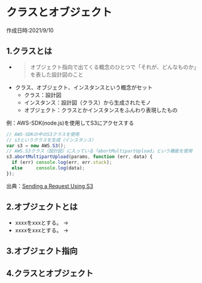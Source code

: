 # クラスとオブジェクト
作成日時:2021/9/10

## 1.クラスとは
* > オブジェクト指向で出てくる概念のひとつで「それが、どんなものか」を表した設計図のこと
* クラス、オブジェクト、インスタンスという概念がセット
  * クラス：設計図
  * インスタンス：設計図（クラス）から生成されたモノ
  * オブジェクト：クラスとかインスタンスをふんわり表現したもの

例：AWS-SDK(node.js)を使用してS3にアクセスする
```javascript
// AWS-SDKの中のS3クラスを使用
// s3というクラスを生成（インスタンス）
var s3 = new AWS.S3(); 
// AWS.S3クラス（設計図）に入っている「abortMultipartUpload」という機能を使用
s3.abortMultipartUpload(params, function (err, data) {
  if (err) console.log(err, err.stack); 
  else     console.log(data);
});
```
出典：[Sending a Request Using S3](https://docs.aws.amazon.com/AWSJavaScriptSDK/latest/AWS/S3.html)

## 2.オブジェクトとは
* xxxxをxxxとする。
→
* xxxxをxxxとする。
→


## 3.オブジェクト指向

## 4.クラスとオブジェクト